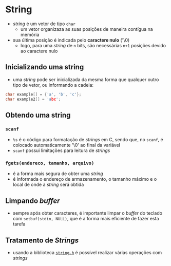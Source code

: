 # String
- _string_ é um vetor de tipo ```char```
  - um vetor organizaza as suas posições de maneira contígua na memória
- sua última posição é indicada pelo __caractere nulo__ ('\0\)
  - logo, para uma _string_ de ```n``` bits, são necessárias ```n+1``` posições devido ao caractere nulo

## Inicializando uma string
- uma _string_ pode ser inicializada da mesma forma que qualquer outro tipo de vetor, ou informando a cadeia:
```C
char example[] = {'a', 'b', 'c'};
char example2[] = 'abc';
```

## Obtendo uma string
### ```scanf```
- ```%s``` é o código para formatação de _strings_ em C, sendo que, no ```scanf```, é colocado automaticamente '\0' ao final da variável
- ```scanf``` possui limitações para leitura de _strings_

### ```fgets(endereco, tamanho, arquivo)```
- é a forma mais segura de obter uma _string_
- é informada o endereço de armazenamento, o tamanho máximo e o local de onde a _string_ será obtida

## Limpando _buffer_
- sempre após obter caracteres, é importante limpar o _buffer_ do teclado com ```setbuf(stdin, NULL)```, que é a forma mais eficiente de fazer esta tarefa

## Tratamento de _Strings_
- usando a biblioteca [```string.h```](https://manual.cs50.io/#string.h) é possível realizar várias operações com _strings_